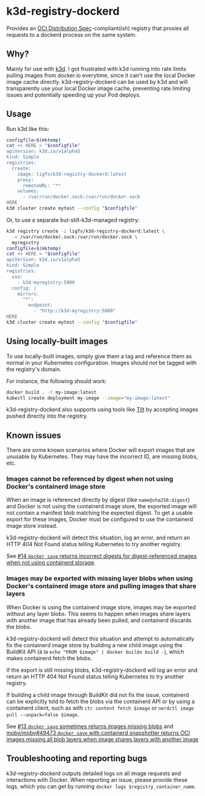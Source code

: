 # k3d-registry-dockerd

Provides an [OCI Distribution Spec](https://github.com/opencontainers/distribution-spec)-compliant(ish) registry
that proxies all requests to a dockerd process on the same system.

## Why?

Mainly for use with [k3d](https://k3d.io/). I got frustrated with k3d running into rate limits pulling images
from docker.io everytime, since it can't use the local Docker image cache directly. k3d-registry-dockerd can
be used by k3d and will transparently use your local Docker image cache, preventing rate limiting issues
and potentially speeding up your Pod deploys.

## Usage

Run k3d like this:

```sh
configfile=$(mktemp)
cat << HERE > "$configfile"
apiVersion: k3d.io/v1alpha5
kind: Simple
registries:
  create:
    image: ligfx/k3d-registry-dockerd:latest
    proxy:
      remoteURL: "*"
    volumes:
      - /var/run/docker.sock:/var/run/docker.sock
HERE
k3d cluster create mytest --config "$configfile"
```

Or, to use a separate but-still-k3d-managed registry:

```sh
k3d registry create -i ligfx/k3d-registry-dockerd:latest \
  -v /var/run/docker.sock:/var/run/docker.sock \
  myregistry
configfile=$(mktemp)
cat << HERE > "$configfile"
apiVersion: k3d.io/v1alpha5
kind: Simple
registries:
  use:
    - k3d-myregistry:5000
  config: |
    mirrors:
      "*":
        endpoint:
          - "http://k3d-myregistry:5000"
HERE
k3d cluster create mytest --config "$configfile"
```

## Using locally-built images

To use locally-built images, simply give them a tag and reference them as normal in your Kubernetes configuration. Images should _not_ be tagged with the registry's domain.

For instance, the following should work:

```sh
docker build . -t my-image:latest
kubectl create deployment my-image --image="my-image:latest"
```

k3d-registry-dockerd also supports using tools like [Tilt](https://tilt.dev/) by accepting images pushed directly into the registry.

## Known issues

There are some known scenarios where Docker will export images that are unusable
by Kubernetes. They may have the incorrect ID, are missing blobs, etc.

### Images cannot be referenced by digest when not using Docker's containerd image store

When an image is referenced directly by digest (like `name@sha256:digest`) and Docker is
not using the containerd image store, the exported image will not contain a manifest blob
matching the expected digest. To get a usable export for these images, Docker must be
configured to use the containerd image store instead.

k3d-registry-dockerd will detect this situation, log an error, and return an HTTP 404 Not
Found status telling Kubernetes to try another registry.

See [#14 `docker save` returns incorrect digests for digest-referenced images when not using containerd storage](https://github.com/ligfx/k3d-registry-dockerd/issues/14).

### Images may be exported with missing layer blobs when using Docker's containerd image store and pulling images that share layers

When Docker is using the containerd image store, images may be exported without any layer blobs.
This seems to happen when images share layers with another image that has already been pulled,
and containerd discards the blobs.

k3d-registry-dockerd will detect this situation and attempt to automatically fix the containerd
image store by building a new child image using the BuildKit API (à la
`echo "FROM $image" | docker buildx build -`), which makes containerd fetch the blobs.

If the export is still missing blobs, k3d-registry-dockerd will log an error and return an HTTP
404 Not Found status telling Kubernetes to try another registry.

If building a child image through BuildKit did not fix the issue, containerd can be explicitly
told to fetch the blobs via the containerd API or by using a containerd client, such as with
`ctr content fetch $image` or `nerdctl image pull --unpack=false $image`.

See [#13 `docker save` sometimes returns images missing blobs](https://github.com/ligfx/k3d-registry-dockerd/issues/13) and [moby/moby#49473 `docker save` with containerd snapshotter returns OCI images missing all blob layers when image shares layers with another image](https://github.com/moby/moby/issues/49473)

## Troubleshooting and reporting bugs

k3d-registry-dockerd outputs detailed logs on all image requests and interactions with Docker. When reporting an issue, please provide these logs, which you can get by running `docker logs $registry_container_name`.